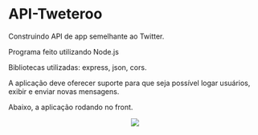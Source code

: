 # API-Tweteroo
Construindo API de app semelhante ao Twitter. 

Programa feito utilizando Node.js

Bibliotecas utilizadas: express, json, cors.

A aplicação deve oferecer suporte para que seja possível logar usuários, exibir e enviar novas mensagens.

 <p> Abaixo, a aplicação rodando no front.</p>
<div align="center">
  <img src="https://user-images.githubusercontent.com/102495057/174456446-8b43c203-953c-44c6-9237-b081eceac40f.gif"
</div>
